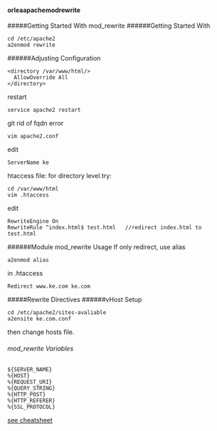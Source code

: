 #### orleaapachemodrewrite
#####Getting Started With mod_rewrite
######Getting Started With 
```
cd /etc/apache2
a2enmod rewrite
```
######Adjusting Configuration
```
<directory /var/www/html/>
  AllowOverride All
</directory>
```
restart
```
service apache2 restart
```
git rid of fqdn error
```
vim apache2.conf
```
edit
```
ServerName ke
```
htaccess file: for directory level.try:
```
cd /var/www/html
vim .htaccess
```
edit
```
RewriteEngine On
RewriteRule ^index.html$ test.html   //redirect index.html to test.html
```
######Module mod_rewrite Usage
If only redirect, use alias
```
a2enmod alias
```
in .htaccess
```
Redirect www.ke.com ke.com
```


#####Rewrite Directives
######vHost Setup
```
cd /etc/apache2/sites-avaliable
a2ensite ke.com.conf
```
then change hosts file.

###### mod_rewrite Variables
```
${SERVER_NAME}
%{HOST}
%{REQUEST_URI}
%{QUERY_STRING}
%{HTTP_POST}
%{HTTP_REFERER}
%{SSL_PROTOCOL}
```
[see cheatsheet](http://www.askapache.com/htaccess/mod_rewrite-variables-cheatsheet.html)
